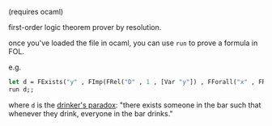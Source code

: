 (requires ocaml)

first-order logic theorem prover by resolution.

once you've loaded the file in ocaml, you can use `run` to prove a formula in
FOL.

e.g.

```ocaml
let d = FExists("y" , FImp(FRel("D" , 1 , [Var "y"]) , FForall("x" , FRel("D" , 1 , [Var "x"]))));;
run d;;
```

where `d` is the [drinker's paradox](https://en.wikipedia.org/wiki/Drinker_paradox):
"there exists someone in the bar such that whenever they drink, everyone in the bar drinks."
